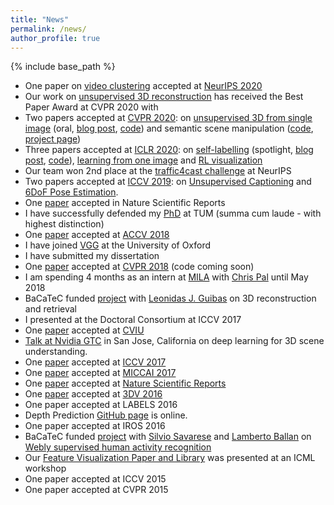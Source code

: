 ```yaml
---
title: "News"
permalink: /news/
author_profile: true
---
```


{% include base_path %}
* One paper on [video clustering](https://arxiv.org/abs/2006.13662) accepted at [NeurIPS 2020](https://neurips.cc/Conferences/2020)
* Our work on [unsupervised 3D reconstruction](http://www.robots.ox.ac.uk/~vgg/blog/unsupervised-learning-of-probably-symmetric-deformable-3d-objects-from-images-in-the-wild.html) has received the Best Paper Award at CVPR 2020 with 
* Two papers accepted at [CVPR 2020](http://cvpr2020.thecvf.com//): on [unsupervised 3D from single image](https://arxiv.org/abs/1911.11130) (oral, [blog post](http://www.robots.ox.ac.uk/~vgg/blog/unsupervised-learning-of-probably-symmetric-deformable-3d-objects-from-images-in-the-wild.html), [code](https://github.com/elliottwu/unsup3d)) and semantic scene manipulation ([code](https://github.com/he-dhamo/simsg), [project page](https://he-dhamo.github.io/SIMSG/))
* Three papers accepted at [ICLR 2020](https://iclr.cc/Conferences/2020): on [self-labelling](https://openreview.net/forum?id=Skl993R_PB) (spotlight, [blog post](http://www.robots.ox.ac.uk/~vgg/blog/self-labelling-via-simultaneous-clustering-and-representation-learning.html), [code](https://github.com/yukimasano/self-label)), [learning from one image](https://openreview.net/forum?id=ryxR4F4Lwr) and [RL visualization](https://openreview.net/forum?id=HJxVCkTwDH)
* Our team won 2nd place at the [traffic4cast challenge](https://www.iarai.ac.at/traffic4cast/forums/topic/4238/) at NeurIPS
* Two papers accepted at [ICCV 2019](http://iccv2019.thecvf.com/): on [Unsupervised Captioning](https://arxiv.org/abs/1908.09317) and [6DoF Pose Estimation](https://arxiv.org/abs/1812.00287).
* One [paper](https://www.nature.com/articles/s41598-019-43951-8) accepted in Nature Scientific Reports
* I have successfully defended my [PhD](http://mediatum.ub.tum.de/?id=1446678) at TUM (summa cum laude - with highest distinction)
* One [paper](https://arxiv.org/abs/1811.00793) accepted at [ACCV 2018](http://accv2018.net/)
* I have joined [VGG](http://www.robots.ox.ac.uk/~vgg/) at the University of Oxford
* I have submitted my dissertation
* One [paper](https://arxiv.org/abs/1803.11544) accepted at [CVPR 2018](http://cvpr2018.thecvf.com//) (code coming soon)
* I am spending 4 months as an intern at [MILA](https://mila.quebec/en/) with [Chris Pal](https://mila.quebec/en/person/pal-christopher/) until May 2018
* BaCaTeC funded [project](http://www.bacatec.de/de/gefoerderte_projekte.html) with [Leonidas J. Guibas](https://geometry.stanford.edu/member/guibas/) on 3D reconstruction and retrieval
* I presented at the Doctoral Consortium at ICCV 2017
* One [paper](http://www.sciencedirect.com/science/article/pii/S1077314217301406) accepted at [CVIU](https://www.journals.elsevier.com/computer-vision-and-image-understanding/)
* [Talk at Nvidia GTC](https://gputechconf2017.smarteventscloud.com/connect/sessionDetail.ww?SESSION_ID=112885) in San Jose, California on deep learning for 3D scene understanding.
* One [paper](http://campar.in.tum.de/Chair/PublicationDetail?pub=rupprecht2017iccv) accepted at [ICCV 2017](http://iccv2017.thecvf.com//)
* One [paper](http://campar.in.tum.de/Chair/PublicationDetail?pub=rieke2017miccai) accepted at [MICCAI 2017](http://www.miccai2017.org/)
* One [paper](https://www.nature.com/articles/s41598-017-01779-0.epdf) accepted at [Nature Scientific Reports](https://www.nature.com/articles/s41598-017-01779-0.epdf)
* One [paper](http://campar.in.tum.de/Chair/PublicationDetail?pub=laina2016depth) accepted at [3DV 2016](http://3dv.stanford.edu)
* One paper accepted at LABELS 2016
* Depth Prediction [GitHub page](https://github.com/iro-cp/FCRN-DepthPrediction) is online.
* One paper accepted at IROS 2016
* BaCaTeC funded [project](http://www.bacatec.de/de/gefoerderte_projekte.html) with [Silvio Savarese](http://cvgl.stanford.edu/silvio/) and [Lamberto Ballan](http://www.lambertoballan.net/) on [Webly supervised human activity recognition](http://campar.in.tum.de/Students/MaWeblySupHAR)
* Our [Feature Visualization Paper and Library](http://campar.in.tum.de/Chair/FeatVis) was presented at an ICML workshop
* One paper accepted at ICCV 2015
* One paper accepted at CVPR 2015
